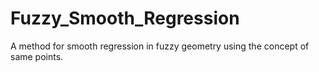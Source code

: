 # Fuzzy_Smooth_Regression
A method for smooth regression in fuzzy geometry using the concept of same points.
